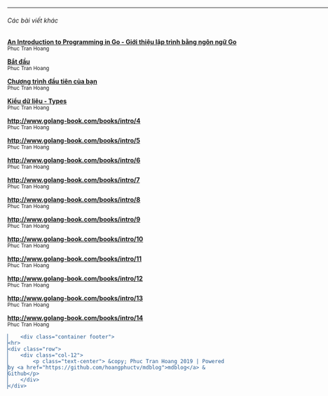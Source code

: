 <!DOCTYPE html>
<html>
	<head>
	<meta charset="utf-8">
	<meta name="viewport" content="width=device-width, initial-scale=1">
	<title>http://www.golang-book.com/books/intro/14 | LẬP TRÌNH</title>
	<link rel="stylesheet" href="https://cdn.jsdelivr.net/gh/yegor256/tacit@gh-pages/tacit-css.min.css"/>
	<!-- Global site tag (gtag.js) - Google Analytics -->
	<script async src="https://www.googletagmanager.com/gtag/js?id="></script>
	<script>
	  window.dataLayer = window.dataLayer || [];
	  function gtag(){dataLayer.push(arguments);}
	  gtag('js', new Date());

	  gtag('config', '');
	</script>

</head>
	<body>
		<div class="container">
	<h2><a class="navbar-brand mr-auto mr-lg-0" href="/">LẬP TRÌNH</a></h2>

	<script>
	  function search_submit(){
		  var q = document.body.querySelector('#text-q');
		  console.log(q )
		  q.value = q.value + " site:" + location.hostname;
		  return true;
	  };
	</script>
	<form class="form-inline my-2 my-lg-0" id="frmsearch" action="https://google.com/search" onsubmit="search_submit(this)">
		<input class="form-control mr-sm-2" name="q" id="text-q" type="text" placeholder="Search on google" aria-label="Search">
	    <button class="btn btn-outline-success my-2 my-sm-0" type="submit">Search</button>
	  </form>

	<p class="separator"></p>
</div>
		<link rel="stylesheet" href="https://cdnjs.cloudflare.com/ajax/libs/github-markdown-css/3.0.1/github-markdown.min.css">
		<div class="container">
			<div class="markdown-body">
				<h1 class="page-title">http://www.golang-book.com/books/intro/14</h1>
								<p>---</p>
				Phuc Tran Hoang			</div>
			<div id="fb-root"></div>
<script async defer src="https://connect.facebook.net/en_GB/sdk.js#xfbml=1&version=v3.2&appId=&autoLogAppEvents=1"></script>

<div class="fb-comment-embed" data-href="http://hoangphuctv.github.io./blog/books/An-Introduction-to-Programming-in-Go/14-cac-buoc-ke-tiep.md?/mdb" data-width="100%" data-include-parent="false"></div>
		</div>
		<br/>
		<div class="container">
			<hr>
						<div class="my-3 p-3 bg-white rounded shadow-sm">
	<h6 class="border-bottom border-gray pb-2 mb-0">Các bài viết khác</h6>
		<div class="media text-muted pt-3">
		<p class="media-body pb-3 mb-0 small lh-125 border-bottom border-gray">
		<strong class="d-block text-gray-dark">
			<a href="/blog/books/An-Introduction-to-Programming-in-Go/00-gioi-thieu.md">An Introduction to Programming in Go - Giới thiệu lập trình bằng ngôn ngữ Go</a>
		</strong>
		<br>
		<small>Phuc Tran Hoang</small>
		<small></small>
		</p>
	</div>
		<div class="media text-muted pt-3">
		<p class="media-body pb-3 mb-0 small lh-125 border-bottom border-gray">
		<strong class="d-block text-gray-dark">
			<a href="/blog/books/An-Introduction-to-Programming-in-Go/01-bat-dau.md">Bắt đầu</a>
		</strong>
		<br>
		<small>Phuc Tran Hoang</small>
		<small></small>
		</p>
	</div>
		<div class="media text-muted pt-3">
		<p class="media-body pb-3 mb-0 small lh-125 border-bottom border-gray">
		<strong class="d-block text-gray-dark">
			<a href="/blog/books/An-Introduction-to-Programming-in-Go/02-chuong-trinh-dau-tien-cua-ban.md">Chương trình đầu tiên của bạn</a>
		</strong>
		<br>
		<small>Phuc Tran Hoang</small>
		<small></small>
		</p>
	</div>
		<div class="media text-muted pt-3">
		<p class="media-body pb-3 mb-0 small lh-125 border-bottom border-gray">
		<strong class="d-block text-gray-dark">
			<a href="/blog/books/An-Introduction-to-Programming-in-Go/03-kieu-du-lieu.md">Kiểu dữ liệu - Types</a>
		</strong>
		<br>
		<small>Phuc Tran Hoang</small>
		<small></small>
		</p>
	</div>
		<div class="media text-muted pt-3">
		<p class="media-body pb-3 mb-0 small lh-125 border-bottom border-gray">
		<strong class="d-block text-gray-dark">
			<a href="/blog/books/An-Introduction-to-Programming-in-Go/04-bien.md">http://www.golang-book.com/books/intro/4</a>
		</strong>
		<br>
		<small>Phuc Tran Hoang</small>
		<small></small>
		</p>
	</div>
		<div class="media text-muted pt-3">
		<p class="media-body pb-3 mb-0 small lh-125 border-bottom border-gray">
		<strong class="d-block text-gray-dark">
			<a href="/blog/books/An-Introduction-to-Programming-in-Go/05-cau-truc-dieu-khien.md">http://www.golang-book.com/books/intro/5</a>
		</strong>
		<br>
		<small>Phuc Tran Hoang</small>
		<small></small>
		</p>
	</div>
		<div class="media text-muted pt-3">
		<p class="media-body pb-3 mb-0 small lh-125 border-bottom border-gray">
		<strong class="d-block text-gray-dark">
			<a href="/blog/books/An-Introduction-to-Programming-in-Go/06-arrays-slices-va-maps.md">http://www.golang-book.com/books/intro/6</a>
		</strong>
		<br>
		<small>Phuc Tran Hoang</small>
		<small></small>
		</p>
	</div>
		<div class="media text-muted pt-3">
		<p class="media-body pb-3 mb-0 small lh-125 border-bottom border-gray">
		<strong class="d-block text-gray-dark">
			<a href="/blog/books/An-Introduction-to-Programming-in-Go/07-functions.md">http://www.golang-book.com/books/intro/7</a>
		</strong>
		<br>
		<small>Phuc Tran Hoang</small>
		<small></small>
		</p>
	</div>
		<div class="media text-muted pt-3">
		<p class="media-body pb-3 mb-0 small lh-125 border-bottom border-gray">
		<strong class="d-block text-gray-dark">
			<a href="/blog/books/An-Introduction-to-Programming-in-Go/08-con-tro.md">http://www.golang-book.com/books/intro/8</a>
		</strong>
		<br>
		<small>Phuc Tran Hoang</small>
		<small></small>
		</p>
	</div>
		<div class="media text-muted pt-3">
		<p class="media-body pb-3 mb-0 small lh-125 border-bottom border-gray">
		<strong class="d-block text-gray-dark">
			<a href="/blog/books/An-Introduction-to-Programming-in-Go/09-struct-va-interface.md">http://www.golang-book.com/books/intro/9</a>
		</strong>
		<br>
		<small>Phuc Tran Hoang</small>
		<small></small>
		</p>
	</div>
		<div class="media text-muted pt-3">
		<p class="media-body pb-3 mb-0 small lh-125 border-bottom border-gray">
		<strong class="d-block text-gray-dark">
			<a href="/blog/books/An-Introduction-to-Programming-in-Go/10-concurrency.md">http://www.golang-book.com/books/intro/10</a>
		</strong>
		<br>
		<small>Phuc Tran Hoang</small>
		<small></small>
		</p>
	</div>
		<div class="media text-muted pt-3">
		<p class="media-body pb-3 mb-0 small lh-125 border-bottom border-gray">
		<strong class="d-block text-gray-dark">
			<a href="/blog/books/An-Introduction-to-Programming-in-Go/11-package.md">http://www.golang-book.com/books/intro/11</a>
		</strong>
		<br>
		<small>Phuc Tran Hoang</small>
		<small></small>
		</p>
	</div>
		<div class="media text-muted pt-3">
		<p class="media-body pb-3 mb-0 small lh-125 border-bottom border-gray">
		<strong class="d-block text-gray-dark">
			<a href="/blog/books/An-Introduction-to-Programming-in-Go/12-testing.md">http://www.golang-book.com/books/intro/12</a>
		</strong>
		<br>
		<small>Phuc Tran Hoang</small>
		<small></small>
		</p>
	</div>
		<div class="media text-muted pt-3">
		<p class="media-body pb-3 mb-0 small lh-125 border-bottom border-gray">
		<strong class="d-block text-gray-dark">
			<a href="/blog/books/An-Introduction-to-Programming-in-Go/13-core-package.md">http://www.golang-book.com/books/intro/13</a>
		</strong>
		<br>
		<small>Phuc Tran Hoang</small>
		<small></small>
		</p>
	</div>
		<div class="media text-muted pt-3">
		<p class="media-body pb-3 mb-0 small lh-125 border-bottom border-gray">
		<strong class="d-block text-gray-dark">
			<a href="/blog/books/An-Introduction-to-Programming-in-Go/14-cac-buoc-ke-tiep.md">http://www.golang-book.com/books/intro/14</a>
		</strong>
		<br>
		<small>Phuc Tran Hoang</small>
		<small></small>
		</p>
	</div>
	</div>					</div>

		<div class="container footer">
	<hr>
	<div class="row">
		<div class="col-12">
			<p class="text-center"> &copy; Phuc Tran Hoang 2019 | Powered by <a href="https://github.com/hoangphuctv/mdblog">mdblog</a> & Github</p>
		</div>
	</div>
</div>
<style>
	pre {border-left:1.8px solid #275a90;}
	code {color:#275a90;}
	.container {width: 1024px; margin:0 auto;}
</style>	</body>
</html>
